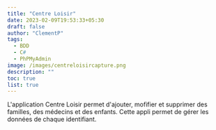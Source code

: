 ```yaml
---
title: "Centre Loisir"
date: 2023-02-09T19:53:33+05:30
draft: false
author: "ClementP"
tags:
  - BDD
  - C#
  - PhPMyAdmin
image: /images/centreloisircapture.png
description: ""
toc: true
list: true
---
```


L'application Centre Loisir permet d'ajouter, mofifier et supprimer des familles, des médecins et des enfants.
Cette appli permet de gérer les données de chaque identifiant.
